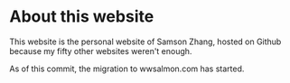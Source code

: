 # About this website

This website is the personal website of Samson Zhang, hosted on Github because my fifty other websites weren't enough.

As of this commit, the migration to wwsalmon.com has started.

